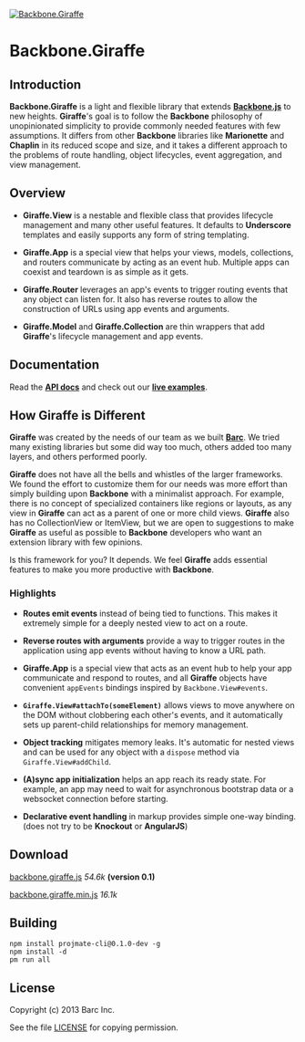 [![Backbone.Giraffe](https://raw.github.com/barc/backbone.giraffe/master/src/docs/img/logo.png)](http://barc.github.io/backbone.giraffe)

# Backbone.Giraffe

## Introduction

__Backbone.Giraffe__ is a light and flexible library that extends
[__Backbone.js__](http://documentcloud.github.com/backbone/) to new heights.
__Giraffe__'s goal is to follow the __Backbone__ philosophy of unopinionated
simplicity to provide commonly needed features with few assumptions. It differs
from other __Backbone__ libraries like __Marionette__ and __Chaplin__ in its
reduced scope and size, and it takes a different approach to the problems of
route handling, object lifecycles, event aggregation, and view management.

## Overview

- __Giraffe.View__ is a nestable and flexible class that provides lifecycle
management and many other useful features. It defaults to __Underscore__
templates and easily supports any form of string templating.

- __Giraffe.App__ is a special view that helps your views, models, collections,
and routers communicate by acting as an event hub. Multiple apps can coexist and
teardown is as simple as it gets.

- __Giraffe.Router__ leverages an app's events to trigger routing events that
any object can listen for. It also has reverse routes to allow the construction
of URLs using app events and arguments.

- __Giraffe.Model__ and __Giraffe.Collection__ are thin wrappers that add
__Giraffe__'s lifecycle management and app events.

## Documentation

Read the [__API docs__](http://barc.github.io/backbone.giraffe/api.html) and
check out our [__live examples__](http://barc.github.io/backbone.giraffe/viewBasics.html).

## How Giraffe is Different

__Giraffe__ was created by the needs of our team as we built
[__Barc__](http://barc.com). We tried many existing libraries but some did way too
much, others added too many layers, and others performed poorly.

__Giraffe__ does not have all the bells and whistles of the larger frameworks.
We found the effort to customize them for our needs was more effort than simply 
building upon __Backbone__ with a minimalist approach. For example, there is no
concept of specialized containers like regions or layouts, as any view in
__Giraffe__ can act as a parent of one or more child views. __Giraffe__ also
has no CollectionView or ItemView, but we are open to suggestions to make
__Giraffe__ as useful as possible to __Backbone__ developers who want an
extension library with few opinions.

Is this framework for you? It depends. We feel __Giraffe__ adds essential
features to make you more productive with __Backbone__.

### Highlights

- __Routes emit events__ instead of being tied to functions. This makes it
extremely simple for a deeply nested view to act on a route.

- __Reverse routes with arguments__ provide a way to trigger routes in the
application using app events without having to know a URL path.

- __Giraffe.App__ is a special view that acts as an event hub to help your
app communicate and respond to routes, and all __Giraffe__ objects have
convenient `appEvents` bindings inspired by `Backbone.View#events`.

- __`Giraffe.View#attachTo(someElement)`__ allows views to move anywhere on the
DOM without clobbering each other's events, and it automatically sets up
parent-child relationships for memory management.

- __Object tracking__ mitigates memory leaks. It's automatic for nested
views and can be used for any object with a `dispose` method via
`Giraffe.View#addChild`.

- __(A)sync app initialization__ helps an app reach its ready state. For
example, an app may need to wait for asynchronous bootstrap data or a websocket
connection before starting.

- __Declarative event handling__ in markup provides simple one-way binding.
(does not try to be __Knockout__ or __AngularJS__)


## Download

[backbone.giraffe.js](https://raw.github.com/barc/backbone.giraffe/master/dist/backbone.giraffe.js) _54.6k_ __(version 0.1)__

[backbone.giraffe.min.js](https://raw.github.com/barc/backbone.giraffe/master/dist/backbone.giraffe.min.js) _16.1k_

## Building

    npm install projmate-cli@0.1.0-dev -g
    npm install -d
    pm run all

## License

Copyright (c) 2013 Barc Inc.

See the file [LICENSE](license.html) for copying permission.

